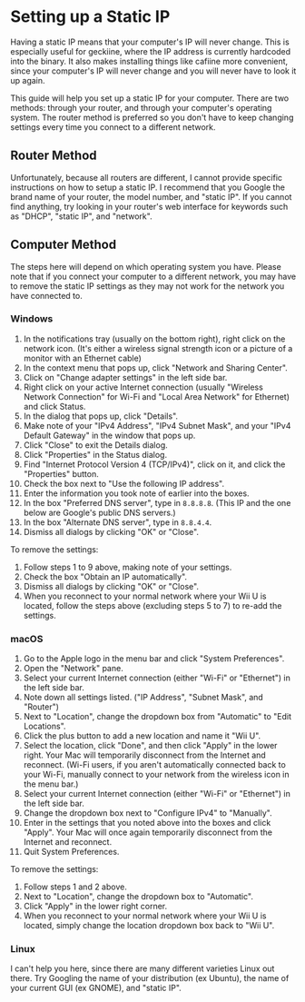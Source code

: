 # Setting up a Static IP

Having a static IP means that your computer's IP will never change. This is especially useful for geckiine, where the IP address is currently hardcoded into the binary. It also makes installing things like cafiine more convenient, since your computer's IP will never change and you will never have to look it up again.

This guide will help you set up a static IP for your computer. There are two methods: through your router, and through your computer's operating system. The router method is preferred so you don't have to keep changing settings every time you connect to a different network.

## Router Method

Unfortunately, because all routers are different, I cannot provide specific instructions on how to setup a static IP. I recommend that you Google the brand name of your router, the model number, and "static IP". If you cannot find anything, try looking in your router's web interface for keywords such as "DHCP", "static IP", and "network".

## Computer Method

The steps here will depend on which operating system you have. Please note that if you connect your computer to a different network, you may have to remove the static IP settings as they may not work for the network you have connected to.

### Windows

1. In the notifications tray (usually on the bottom right), right click on the network icon. (It's either a wireless signal strength icon or a picture of a monitor with an Ethernet cable)
2. In the context menu that pops up, click "Network and Sharing Center".
3. Click on "Change adapter settings" in the left side bar.
4. Right click on your active Internet connection (usually "Wireless Network Connection" for Wi-Fi and "Local Area Network" for Ethernet) and click Status.
5. In the dialog that pops up, click "Details".
6. Make note of your "IPv4 Address", "IPv4 Subnet Mask", and your "IPv4 Default Gateway" in the window that pops up.
7. Click "Close" to exit the Details dialog.
8. Click "Properties" in the Status dialog.
9. Find "Internet Protocol Version 4 (TCP/IPv4)", click on it, and click the "Properties" button.
10. Check the box next to "Use the following IP address".
11. Enter the information you took note of earlier into the boxes.
12. In the box "Preferred DNS server", type in ```8.8.8.8```. (This IP and the one below are Google's public DNS servers.)
13. In the box "Alternate DNS server", type in ```8.8.4.4```.
14. Dismiss all dialogs by clicking "OK" or "Close".

To remove the settings:

1. Follow steps 1 to 9 above, making note of your settings.
2. Check the box "Obtain an IP automatically".
3. Dismiss all dialogs by clicking "OK" or "Close".
4. When you reconnect to your normal network where your Wii U is located, follow the steps above (excluding steps 5 to 7) to re-add the settings.

### macOS

1. Go to the Apple logo in the menu bar and click "System Preferences".
2. Open the "Network" pane.
3. Select your current Internet connection (either "Wi-Fi" or "Ethernet") in the left side bar.
4. Note down all settings listed. ("IP Address", "Subnet Mask", and "Router")
5. Next to "Location", change the dropdown box from "Automatic" to "Edit Locations".
6. Click the plus button to add a new location and name it "Wii U".
7. Select the location, click "Done", and then click "Apply" in the lower right. Your Mac will temporarily disconnect from the Internet and reconnect. (Wi-Fi users, if you aren't automatically connected back to your Wi-Fi, manually connect to your network from the wireless icon in the menu bar.)
8. Select your current Internet connection (either "Wi-Fi" or "Ethernet") in the left side bar.
9. Change the dropdown box next to "Configure IPv4" to "Manually".
10. Enter in the settings that you noted above into the boxes and click "Apply". Your Mac will once again temporarily disconnect from the Internet and reconnect.
11. Quit System Preferences.

To remove the settings:

1. Follow steps 1 and 2 above.
2. Next to "Location", change the dropdown box to "Automatic".
3. Click "Apply" in the lower right corner.
4. When you reconnect to your normal network where your Wii U is located, simply change the location dropdown box back to "Wii U".

### Linux

I can't help you here, since there are many different varieties Linux out there. Try Googling the name of your distribution (ex Ubuntu), the name of your current GUI (ex GNOME), and "static IP".
